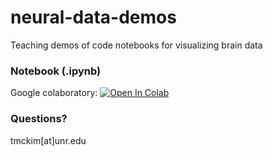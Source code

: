 # neural-data-demos
Teaching demos of code notebooks for visualizing brain data

### Notebook (.ipynb)
Google colaboratory: [![Open In Colab](https://colab.research.google.com/assets/colab-badge.svg)](https://colab.research.google.com/github/tmckim/neural-data-demos/blob/main/Visual2P_NeuralBehavior_AllenInstitute_Dataset.ipynb)


### Questions?
tmckim[at]unr.edu
